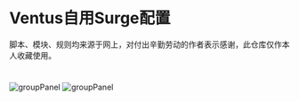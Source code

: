 # Ventus自用Surge配置
脚本、模块、规则均来源于网上，对付出辛勤劳动的作者表示感谢，此仓库仅作本人收藏使用。

# 

![groupPanel](https://i.imgur.com/PMv5oYF.jpg)
![groupPanel](https://i.imgur.com/zreFFs4.jpg)
